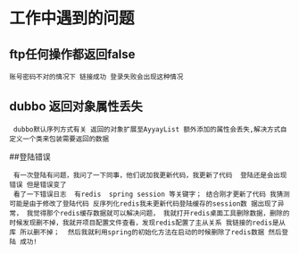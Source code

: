 # 工作中遇到的问题
## ftp任何操作都返回false
```
账号密码不对的情况下 链接成功 登录失败会出现这种情况
```
## dubbo 返回对象属性丢失
```
 dubbo默认序列方式有关 返回的对象扩展至AyyayList 额外添加的属性会丢失,解决方式自定义一个类来包装需要返回的数据
```
##登陆错误
```
 有一次登陆有问题，我问了一下同事，他们说加我更新代码，我更新了代码  登陆还是会出现错误 但是错误变了
 看了一下错误日志  有redis  spring session 等关键字； 结合刚才更新了代码 我猜测可能是由于修改了登陆代码 反序列化redis我未更新代码登陆缓存的session数 据出现了异常， 我觉得那个redis缓存数据就可以解决问题， 我就打开redis桌面工具删除数据，删除的时候发现删不掉，我就开项目配置文件查看，发现redis配置了主从关系 我链接的redis是从库 所以删不掉；  然后我就利用spring的初始化方法在启动的时候删除了redis数据 然后登陆 成功!
```
